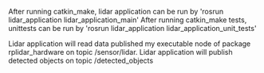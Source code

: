 After running catkin_make, lidar application can be run by 'rosrun lidar_application lidar_application_main'
After running catkin_make tests, unittests can be run by 'rosrun lidar_application lidar_application_unit_tests'

Lidar application will read data published my executable node of package rplidar_hardware on topic /sensor/lidar.
Lidar application will publish detected objects on topic /detected_objects